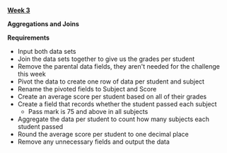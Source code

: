 [**Week 3**](https://preppindata.blogspot.com/2022/01/2022-week-3-prep-school-passing-grades.html)

**Aggregations and Joins**

**Requirements**

- Input both data sets
- Join the data sets together to give us the grades per student
- Remove the parental data fields, they aren't needed for the challenge this week
- Pivot the data to create one row of data per student and subject
- Rename the pivoted fields to Subject and Score 
- Create an average score per student based on all of their grades
- Create a field that records whether the student passed each subject
   - Pass mark is 75 and above in all subjects
- Aggregate the data per student to count how many subjects each student passed
- Round the average score per student to one decimal place
- Remove any unnecessary fields and output the data
